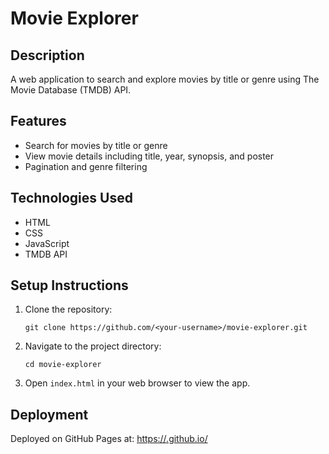# Movie Explorer

## Description
A web application to search and explore movies by title or genre using The Movie Database (TMDB) API.

## Features
- Search for movies by title or genre
- View movie details including title, year, synopsis, and poster
- Pagination and genre filtering

## Technologies Used
- HTML
- CSS
- JavaScript
- TMDB API

## Setup Instructions
1. Clone the repository:
    ```
    git clone https://github.com/<your-username>/movie-explorer.git
    ```
2. Navigate to the project directory:
    ```
    cd movie-explorer
    ```
3. Open `index.html` in your web browser to view the app.

## Deployment
Deployed on GitHub Pages at: [https://<your-username>.github.io/<repository-name>](https://<your-username>.github.io/<repository-name>)

